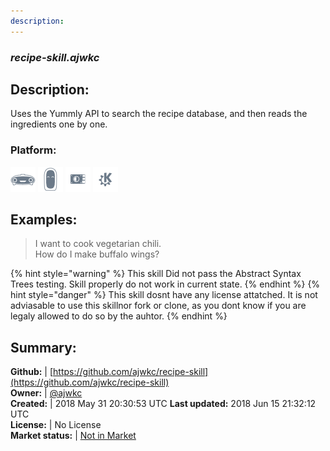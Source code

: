 ```yaml
---
description: 
---
```


### _recipe-skill.ajwkc_  
## Description:  
Uses the Yummly API to search the recipe database, and then reads the ingredients one by one.  
### Platform:  
 ![Mark I](../.gitbook/assets/mark-1-icon.png)  ![Mark II](../.gitbook/assets/mark-2-icon.png)  ![Picroft](../.gitbook/assets/picroft-icon.png)  ![plasmoid](../.gitbook/assets/kde.png)   
  
## Examples:  
> I want to cook vegetarian chili.  
> How do I make buffalo wings?  
  
{% hint style="warning" %}
This skill Did not pass the Abstract Syntax Trees testing. Skill properly do not work in current state.
{% endhint %}
{% hint style="danger" %}
This skill dosnt have any license attatched. It is not adviasable to use this skillnor fork or clone, as you dont know if you are legaly allowed to do so by the auhtor.
{% endhint %}
  
## Summary:  
**Github:** | [https://github.com/ajwkc/recipe-skill](https://github.com/ajwkc/recipe-skill)  
**Owner:** | [@ajwkc](https://github.com/ajwkc)  
**Created:** | 2018 May 31 20:30:53 UTC  **Last updated:** 2018 Jun 15 21:32:12 UTC  
**License:** | No License  
**Market status:** | [Not in Market](https://market.mycroft.ai/skill/)  
